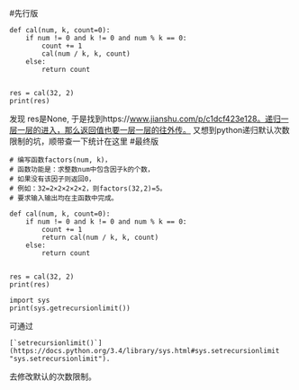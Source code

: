 #先行版
```
def cal(num, k, count=0):
    if num != 0 and k != 0 and num % k == 0:
        count += 1
        cal(num / k, k, count)
    else:
        return count


res = cal(32, 2)
print(res)
```
发现 res是None, 于是找到https://www.jianshu.com/p/c1dcf423e128。递归一层一层的进入，那么返回值也要一层一层的往外传。
又想到python递归默认次数限制的坑，顺带查一下统计在这里
#最终版
```
# 编写函数factors(num, k)，
# 函数功能是：求整数num中包含因子k的个数，
# 如果没有该因子则返回0，
# 例如：32=2×2×2×2×2，则factors(32,2)=5。
# 要求输入输出均在主函数中完成。

def cal(num, k, count=0):
    if num != 0 and k != 0 and num % k == 0:
        count += 1
        return cal(num / k, k, count)
    else:
        return count


res = cal(32, 2)
print(res)

import sys
print(sys.getrecursionlimit())
```

可通过
```
[`setrecursionlimit()`](https://docs.python.org/3.4/library/sys.html#sys.setrecursionlimit "sys.setrecursionlimit").

```
去修改默认的次数限制。
